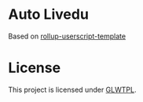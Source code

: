 # Auto Livedu

Based on [rollup-userscript-template](https://github.com/cvzi/rollup-userscript-template)

# License

This project is licensed under [GLWTPL](./LICENSE).